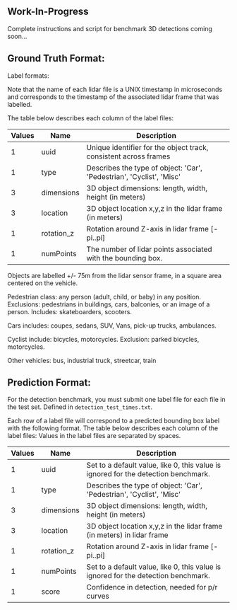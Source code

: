 ## Work-In-Progress
Complete instructions and script for benchmark 3D detections coming soon...

## Ground Truth Format:

Label formats:

Note that the name of each lidar file is a UNIX timestamp in microseconds and corresponds to the timestamp of the associated lidar frame that was labelled.

The table below describes each column of the label files:

| Values  |  Name   |   Description |
| --- | --- | --- |
|   1  |  uuid       |  Unique identifier for the object track, consistent across frames |
|   1  |  type       |  Describes the type of object: 'Car', 'Pedestrian', 'Cyclist', 'Misc' |
|   3  |  dimensions |  3D object dimensions: length, width, height (in meters) |
|   3  |  location   |  3D object location x,y,z in the lidar frame (in meters) |
|   1  |  rotation_z |  Rotation around Z-axis in lidar frame [-pi..pi] |
|   1  |  numPoints  |  The number of lidar points associated with the bounding box. |
                     
Objects are labelled +/- 75m from the lidar sensor frame, in a square area centered on the vehicle.

Pedestrian class: any person (adult, child, or baby) in any position. Exclusions: pedestrians in buildings, cars, balconies, or an image of a person. Includes: skateboarders, scooters.

Cars includes: coupes, sedans, SUV, Vans, pick-up trucks, ambulances.

Cyclist include: bicycles, motorcycles. Exclusion: parked bicycles, motorcycles.

Other vehicles: bus, industrial truck, streetcar, train

## Prediction Format:

For the detection benchmark, you must submit one label file for each file in the test set. Defined in `detection_test_times.txt`.

Each row of a label file will correspond to a predicted bounding box label with the following format.
The table below describes each column of the label files:
Values in the label files are separated by spaces.

| Values |   Name  |    Description |
| --- | --- | --- |
|   1 |   uuid    |     Set to a default value, like 0, this value is ignored for the detection benchmark.
|   1  |  type   |      Describes the type of object: 'Car', 'Pedestrian', 'Cyclist', 'Misc' |
|   3  |  dimensions  | 3D object dimensions: length, width, height (in meters) |
|   3  |  location  |   3D object location x,y,z in the lidar frame (in meters) in lidar frame |
|   1   | rotation_z |  Rotation around Z-axis in lidar frame [-pi..pi] |
|   1   | numPoints |  Set to a default value, like 0, this value is ignored for the detection benchmark. |
|   1  |  score  |  Confidence in detection, needed for p/r curves  |